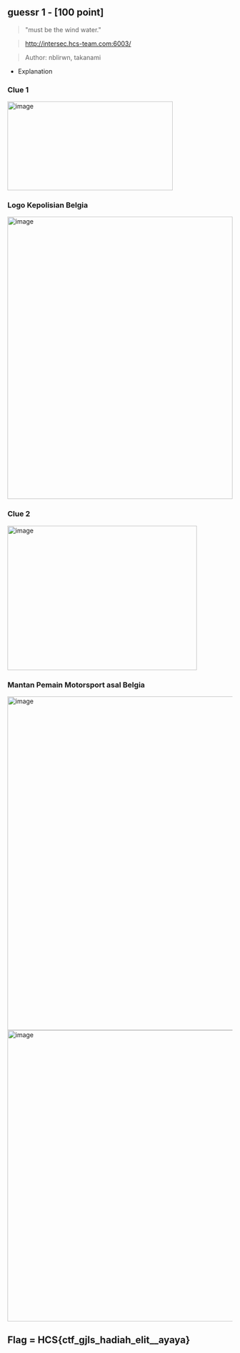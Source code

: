 ## guessr 1 - [100 point]


> "must be the wind water."

> http://intersec.hcs-team.com:6003/

> Author: nblirwn, takanami

- Explanation
### Clue 1
<img width="370" height="199" alt="image" src="https://github.com/user-attachments/assets/2f34fca7-3877-4086-bdc5-46576b7e5a2e" />

### Logo Kepolisian Belgia
<img width="504" height="632" alt="image" src="https://github.com/user-attachments/assets/129deaa8-0f52-4db8-af60-fc8dd13bbfd8" />

### Clue 2
<img width="424" height="323" alt="image" src="https://github.com/user-attachments/assets/d028fcb1-5cff-422b-8527-bf84ddf37cf5" />

### Mantan Pemain Motorsport asal Belgia
<img width="1027" height="747" alt="image" src="https://github.com/user-attachments/assets/9a2f5baf-06a1-4127-b2d1-7457e6258aad" />
<br>
<img width="847" height="652" alt="image" src="https://github.com/user-attachments/assets/e362c7ab-fecf-4962-a4e5-170c5f2df4f6" />



## Flag = HCS{ctf_gjls_hadiah_elit__ayaya}







  <br>
  <br>
